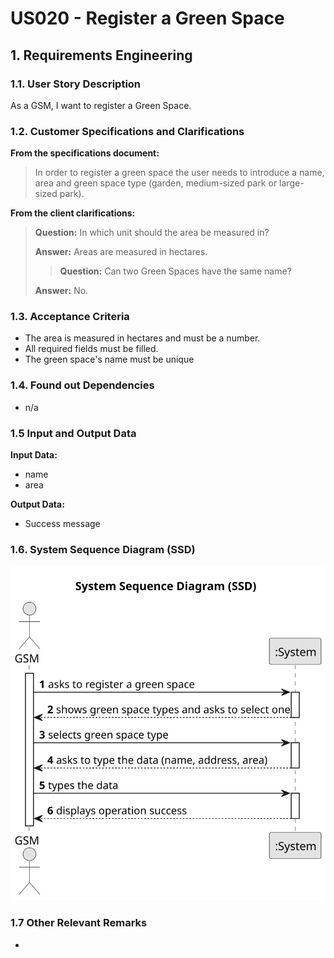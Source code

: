 # US020 - Register a Green Space


## 1. Requirements Engineering

### 1.1. User Story Description

As a GSM, I want to register a Green Space. 

### 1.2. Customer Specifications and Clarifications 

**From the specifications document:**

> In order to register a green space the user needs to introduce a name, area and green space type (garden, medium-sized park or large-sized park).

**From the client clarifications:**

> **Question:** In which unit should the area be measured in?
>
> **Answer:** Areas are measured in hectares.
> 
> > **Question:** Can two Green Spaces have the same name?
>
> **Answer:** No.
> 
### 1.3. Acceptance Criteria

* The area is measured in hectares and must be a number.
* All required fields must be filled.
* The green space's name must be unique

### 1.4. Found out Dependencies

* n/a

### 1.5 Input and Output Data

**Input Data:**

* name
* area

**Output Data:**

* Success message

### 1.6. System Sequence Diagram (SSD)

![System Sequence Diagram - Alternative One](svg/us020-system-sequence-diagram.svg)

### 1.7 Other Relevant Remarks

* 